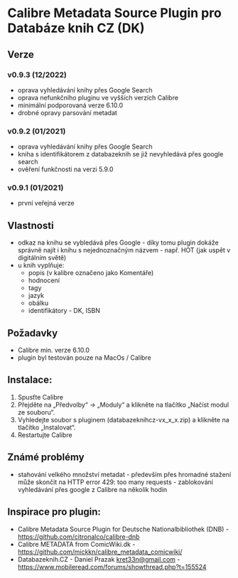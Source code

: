 # Calibre Metadata Source Plugin pro Databáze knih CZ (DK)

## Verze

### v0.9.3 (12/2022)
* oprava vyhledávání knihy přes Google Search
* oprava nefunkčního pluginu ve vyšších verzích Calibre
* minimální podporovaná verze 6.10.0
* drobné opravy parsování metadat

### v0.9.2 (01/2021)
* oprava vyhledávání knihy přes Google Search
* kniha s identifikátorem z databazeknih se již nevyhledává přes google search
* ověření funkčnosti na verzi 5.9.0

### v0.9.1 (01/2021)
* první veřejná verze

## Vlastnosti
* odkaz na knihu se vybledává přes Google - díky tomu plugin dokáže správně najít i knihu s nejednoznačným názvem - např. HOT (jak uspět v digitálním světě)
* u knih vyplňuje:
    * popis (v kalibre označeno jako Komentáře)
    * hodnocení
    * tagy
    * jazyk
    * obálku
    * identifikátory - DK, ISBN

## Požadavky
* Calibre min. verze 6.10.0
* plugin byl testován pouze na MacOs / Calibre

## Instalace:
1. Spusťte Calibre
1. Přejděte na „Předvolby“ -> „Moduly“ a klikněte na tlačítko „Načíst modul ze souboru“.
1. Vyhledejte soubor s pluginem (databazeknihcz-vx_x_x.zip) a klikněte na tlačítko „Instalovat“.
1. Restartujte Calibre

## Známé problémy
* stahování velkého množství metadat - především přes hromadné stažení může skončit na HTTP error 429: too many requests - zablokování vyhledávání přes google z Calibre na několik hodin

## Inspirace pro plugin:
* Calibre Metadata Source Plugin for Deutsche Nationalbibliothek (DNB) - https://github.com/citronalco/calibre-dnb
* Calibre METADATA from ComicWiki.dk - https://github.com/mickkn/calibre_metadata_comicwiki/
* Databazeknih.CZ - Daniel Prazak <kret33n@gmail.com> - https://www.mobileread.com/forums/showthread.php?t=155524
